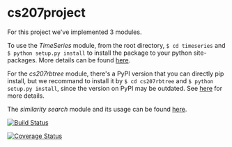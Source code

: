 # cs207project
For this project we've implemented 3 modules.

To use the *TimeSeries* module, from the root directory, `$ cd timeseries` and `$ python setup.py install` to install the package to your python site-packages. More details can be found [here](https://github.com/Peilin-D/cs207project/tree/master/timeseries).

For the *cs207rbtree* module, there's a PyPI version that you can directly pip install, but we recommand to install it by `$ cd cs207rbtree` and `$ python setup.py install`, since the version on PyPI may be outdated. See [here](https://github.com/rubix-cube/cs207project/tree/master/cs207rbtree) for more details.

The *similarity search* module and its usage can be found [here](https://github.com/rubix-cube/cs207project/tree/master/simsearch).

[![Build Status](https://travis-ci.org/rubix-cube/cs207project.svg?branch=master)](https://travis-ci.org/rubix-cube/cs207project)

[![Coverage Status](https://coveralls.io/repos/github/Peilin-D/cs207project/badge.svg?branch=master)](https://coveralls.io/github/Peilin-D/cs207project?branch=master)
